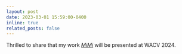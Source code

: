 ```yaml
---
layout: post
date: 2023-03-01 15:59:00-0400
inline: true
related_posts: false
---
```


Thrilled to share that my work [*MiMi*](https://openaccess.thecvf.com/content/WACV2024/papers/Marouf_Mini_but_Mighty_Finetuning_ViTs_With_Mini_Adapters_WACV_2024_paper.pdf) will be presented at WACV 2024.
